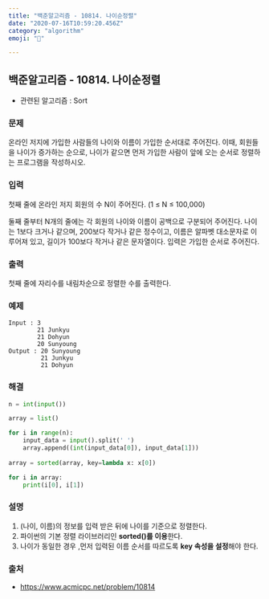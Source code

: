 ```yaml
---
title: "백준알고리즘 - 10814. 나이순정렬"
date: "2020-07-16T10:59:20.456Z"
category: "algorithm"
emoji: "👨"

---
```


## 백준알고리즘 - 10814. 나이순정렬

- 관련된 알고리즘 : Sort

### 문제

온라인 저지에 가입한 사람들의 나이와 이름이 가입한 순서대로 주어진다. 이때, 회원들을 나이가 증가하는 순으로, 나이가 같으면 먼저 가입한 사람이 앞에 오는 순서로 정렬하는 프로그램을 작성하시오.

### 입력

첫째 줄에 온라인 저지 회원의 수 N이 주어진다. (1 ≤ N ≤ 100,000)

둘째 줄부터 N개의 줄에는 각 회원의 나이와 이름이 공백으로 구분되어 주어진다. 나이는 1보다 크거나 같으며, 200보다 작거나 같은 정수이고, 이름은 알파벳 대소문자로 이루어져 있고, 길이가 100보다 작거나 같은 문자열이다. 입력은 가입한 순서로 주어진다.

### 출력

첫째 줄에 자리수를 내림차순으로 정렬한 수를 출력한다.

### 예제

```
Input : 3
        21 Junkyu
        21 Dohyun
        20 Sunyoung
Output : 20 Sunyoung
         21 Junkyu
         21 Dohyun
```

### 해결

```python
n = int(input())

array = list()

for i in range(n):
    input_data = input().split(' ')
    array.append((int(input_data[0]), input_data[1]))
    
array = sorted(array, key=lambda x: x[0])

for i in array:
    print(i[0], i[1])
```

### 설명

1. (나이, 이름)의 정보를 입력 받은 뒤에 나이를 기준으로 정렬한다.
2. 파이썬의 기본 정렬 라이브러리인 **sorted()를 이용**한다.
3. 나이가 동일한 경우 ,먼저 입력된 이름 순서를 따르도록 **key 속성을 설정**해야 한다.

### 출처

- https://www.acmicpc.net/problem/10814

